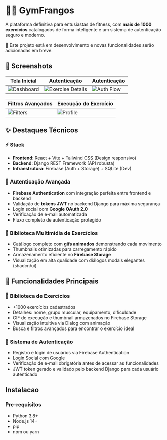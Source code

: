 # 🏋️‍♂️ GymFrangos

A plataforma definitiva para entusiastas de fitness, com **mais de 1000 exercícios** catalogados de forma inteligente e um sistema de autenticação seguro e moderno.

🚧 Este projeto está em desenvolvimento e novas funcionalidades serão adicionadas em breve.

## 📸 Screenshots

| Tela Inicial | Autenticação | Autenticação |
|------------------|-----------------------|--------------|
| ![Dashboard](https://github.com/user-attachments/assets/fdea36c6-1b64-46f6-b177-8bdd1df5f265) | ![Exercise Details](https://github.com/user-attachments/assets/be14de2e-e777-491a-be36-c08aa6b9ac0e) | ![Auth Flow](https://github.com/user-attachments/assets/903bea75-2e30-47b3-bc37-f4fa5f0d30b7) |

| Filtros Avançados | Execução do Exercício |
|-------------------|------------------|
| ![Filters](https://github.com/user-attachments/assets/daf6db99-8efa-4e6f-958f-901f9e038b8f) | ![Profile](https://github.com/user-attachments/assets/4a6b9d95-3141-465b-bbd5-78c100f578c2) |


## ✨ Destaques Técnicos

### ⚡ Stack
- **Frontend**: React + Vite + Tailwind CSS (Design responsivo)
- **Backend**: Django REST Framework (API robusta)
- **Infraestrutura**: Firebase (Auth + Storage) + SQLite (Dev)
### 🔐 Autenticação Avançada
- **Firebase Authentication** com integração perfeita entre frontend e backend
- Validação de **tokens JWT** no backend Django para máxima segurança
- Login social com **Google OAuth 2.0**
- Verificação de e-mail automatizada
- Fluxo completo de autenticação protegido
### 🎥 Biblioteca Multimídia de Exercícios
- Catálogo completo com **gifs animados** demonstrando cada movimento
- Thumbnails otimizadas para carregamento rápido
- Armazenamento eficiente no **Firebase Storage**
- Visualização em alta qualidade com diálogos modais elegantes (shadcn/ui)



## 🚀 Funcionalidades Principais

### 💪 Biblioteca de Exercícios
- +1000 exercícios cadastrados
- Detalhes: nome, grupo muscular, equipamento, dificuldade
- GIF de execução e thumbnail armazenados no Firebase Storage
- Visualização intuitiva via Dialog com animação
- Busca e filtros avançados para encontrar o exercício ideal
### 🔐 Sistema de Autenticação
- Registro e login de usuários via Firebase Authentication
- Login Social com Google
- Verificação de e-mail obrigatória antes de acessar as funcionalidades
- JWT token gerado e validado pelo backend Django para cada usuário autenticado

## Instalacao

### Pre-requisitos
- Python 3.8+
- Node.js 14+
- pip
- npm ou yarn
